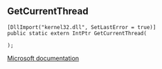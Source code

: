## GetCurrentThread

```
[DllImport("kernel32.dll", SetLastError = true)]
public static extern IntPtr GetCurrentThread(
   
);
```

[Microsoft documentation](https://docs.microsoft.com/en-us/windows/win32/api/processthreadsapi/nf-processthreadsapi-getcurrentthread)
